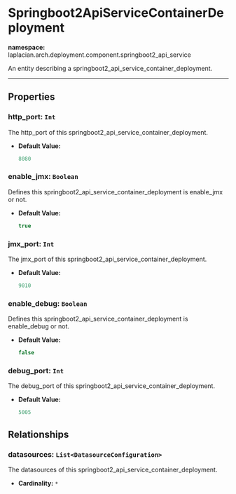 

# **Springboot2ApiServiceContainerDeployment**
**namespace:** laplacian.arch.deployment.component.springboot2_api_service

An entity describing a springboot2_api_service_container_deployment.



---

## Properties

### http_port: `Int`
The http_port of this springboot2_api_service_container_deployment.
- **Default Value:**
  ```kotlin
  8080
  ```

### enable_jmx: `Boolean`
Defines this springboot2_api_service_container_deployment is enable_jmx or not.
- **Default Value:**
  ```kotlin
  true
  ```

### jmx_port: `Int`
The jmx_port of this springboot2_api_service_container_deployment.
- **Default Value:**
  ```kotlin
  9010
  ```

### enable_debug: `Boolean`
Defines this springboot2_api_service_container_deployment is enable_debug or not.
- **Default Value:**
  ```kotlin
  false
  ```

### debug_port: `Int`
The debug_port of this springboot2_api_service_container_deployment.
- **Default Value:**
  ```kotlin
  5005
  ```

## Relationships

### datasources: `List<DatasourceConfiguration>`
The datasources of this springboot2_api_service_container_deployment.
- **Cardinality:** `*`

